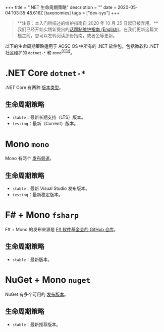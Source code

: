 +++
title = ".NET 生命周期策略"
description = ""
date = 2020-05-04T03:35:48.616Z
[taxonomies]
tags = ["dev-sys"]
+++

> **注意：本入门所描述的维护指南自 2020 年 10 月 25 日起已被弃用。**我们已经开始实践新提出的[话题制维护指南 (English)](@/developer/packaging/topic-based-maintenance-guideline.md)。在我们更新这篇文档之前，您可以左转阅读那份指南，或者坐等更新。

以下的生命周期策略适用于 AOSC OS 中所有的 .NET 软件包，包括微软和 .NET 社区维护的 `dotnet-*` 和 `mono`<sup>[\[1\]][1][\[2\]][2]</sup>。

# .NET Core `dotnet-*`

.NET Core 有两种 [版本类型](https://dotnet.microsoft.com/platform/support/policy/dotnet-core)。

## 生命周期策略

- `stable`：最新长期支持（LTS）版本。
- `testing`：最新（Current）版本。

# Mono `mono`

Mono 有两个 [发布频道](https://www.mono-project.com/download/)。

## 生命周期策略

- `stable`：最新 Visual Studio 发布版本。
- `testing`：最新稳定版本。

# F# + Mono `fsharp`

F# + Mono 的发布来源是 [F# 软件基金会的 GitHub 仓库](https://github.com/fsharp/fsharp/releases)。

## 生命周期策略

- `stable`：最新版本。

<!-- # MSBuild + Mono `msbuild`

TODO... -->

# NuGet + Mono `nuget`

NuGet 有多个可用的 [发布版本](https://www.nuget.org/downloads)。

## 生命周期策略

- `stable`：最新推荐版本。

<!-- More packages policy expected -->

[1]: https://docs.microsoft.com/en-us/dotnet/core/
[2]: https://www.mono-project.com/
